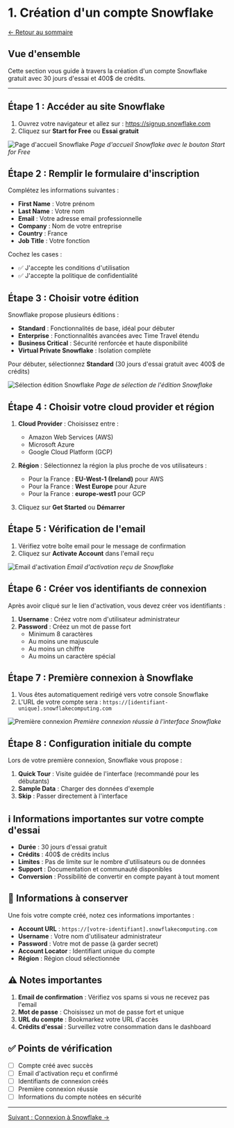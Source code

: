 # 1. Création d'un compte Snowflake

[← Retour au sommaire](README.md)

## Vue d'ensemble
Cette section vous guide à travers la création d'un compte Snowflake gratuit avec 30 jours d'essai et 400$ de crédits.

---

## Étape 1 : Accéder au site Snowflake
1. Ouvrez votre navigateur et allez sur : https://signup.snowflake.com
2. Cliquez sur **Start for Free** ou **Essai gratuit**

![Page d'accueil Snowflake](images/01-signup-homepage.png)
*Page d'accueil Snowflake avec le bouton Start for Free*

## Étape 2 : Remplir le formulaire d'inscription
Complétez les informations suivantes :
- **First Name** : Votre prénom
- **Last Name** : Votre nom
- **Email** : Votre adresse email professionnelle
- **Company** : Nom de votre entreprise
- **Country** : France
- **Job Title** : Votre fonction

Cochez les cases :
- ✅ J'accepte les conditions d'utilisation
- ✅ J'accepte la politique de confidentialité


## Étape 3 : Choisir votre édition
Snowflake propose plusieurs éditions :
- **Standard** : Fonctionnalités de base, idéal pour débuter
- **Enterprise** : Fonctionnalités avancées avec Time Travel étendu
- **Business Critical** : Sécurité renforcée et haute disponibilité
- **Virtual Private Snowflake** : Isolation complète

Pour débuter, sélectionnez **Standard** (30 jours d'essai gratuit avec 400$ de crédits)

![Sélection édition Snowflake](images/03-edition-selection.png)
*Page de sélection de l'édition Snowflake*

## Étape 4 : Choisir votre cloud provider et région
1. **Cloud Provider** : Choisissez entre :
   - Amazon Web Services (AWS)
   - Microsoft Azure
   - Google Cloud Platform (GCP)

2. **Région** : Sélectionnez la région la plus proche de vos utilisateurs :
   - Pour la France : **EU-West-1 (Ireland)** pour AWS
   - Pour la France : **West Europe** pour Azure
   - Pour la France : **europe-west1** pour GCP

3. Cliquez sur **Get Started** ou **Démarrer**


## Étape 5 : Vérification de l'email
1. Vérifiez votre boîte email pour le message de confirmation
2. Cliquez sur **Activate Account** dans l'email reçu

![Email d'activation](images/05-activation-email.png)
*Email d'activation reçu de Snowflake*

## Étape 6 : Créer vos identifiants de connexion
Après avoir cliqué sur le lien d'activation, vous devez créer vos identifiants :

1. **Username** : Créez votre nom d'utilisateur administrateur
2. **Password** : Créez un mot de passe fort
   - Minimum 8 caractères
   - Au moins une majuscule
   - Au moins un chiffre
   - Au moins un caractère spécial


## Étape 7 : Première connexion à Snowflake
1. Vous êtes automatiquement redirigé vers votre console Snowflake
2. L'URL de votre compte sera : `https://[identifiant-unique].snowflakecomputing.com`

![Première connexion](images/07-first-login.png)
*Première connexion réussie à l'interface Snowflake*

## Étape 8 : Configuration initiale du compte
Lors de votre première connexion, Snowflake vous propose :
1. **Quick Tour** : Visite guidée de l'interface (recommandé pour les débutants)
2. **Sample Data** : Charger des données d'exemple
3. **Skip** : Passer directement à l'interface


## ℹ️ Informations importantes sur votre compte d'essai
- **Durée** : 30 jours d'essai gratuit
- **Crédits** : 400$ de crédits inclus
- **Limites** : Pas de limite sur le nombre d'utilisateurs ou de données
- **Support** : Documentation et communauté disponibles
- **Conversion** : Possibilité de convertir en compte payant à tout moment


## 📝 Informations à conserver

Une fois votre compte créé, notez ces informations importantes :
- **Account URL** : `https://[votre-identifiant].snowflakecomputing.com`
- **Username** : Votre nom d'utilisateur administrateur
- **Password** : Votre mot de passe (à garder secret)
- **Account Locator** : Identifiant unique du compte
- **Région** : Région cloud sélectionnée

## ⚠️ Notes importantes

1. **Email de confirmation** : Vérifiez vos spams si vous ne recevez pas l'email
2. **Mot de passe** : Choisissez un mot de passe fort et unique
3. **URL du compte** : Bookmarkez votre URL d'accès
4. **Crédits d'essai** : Surveillez votre consommation dans le dashboard

## ✅ Points de vérification
- [ ] Compte créé avec succès
- [ ] Email d'activation reçu et confirmé
- [ ] Identifiants de connexion créés
- [ ] Première connexion réussie
- [ ] Informations du compte notées en sécurité

---

[Suivant : Connexion à Snowflake →](02-connexion.md)